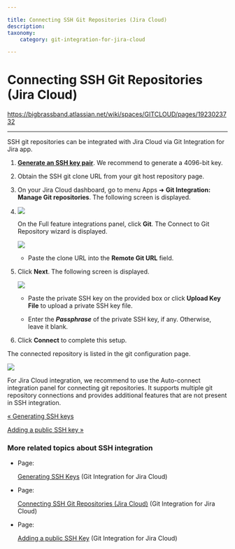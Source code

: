 ```yaml
---

title: Connecting SSH Git Repositories (Jira Cloud)
description:
taxonomy:
    category: git-integration-for-jira-cloud

---
```


# Connecting SSH Git Repositories (Jira Cloud)

<https://bigbrassband.atlassian.net/wiki/spaces/GITCLOUD/pages/1923023732>

* * *

SSH git repositories can be integrated with Jira Cloud via Git Integration for Jira app.

1.  [**Generate an SSH key pair**](/wiki/spaces/GITCLOUD/pages/1923023617/Working+with+SSH+keys). We recommend to generate a 4096-bit key.
    
2.  Obtain the SSH git clone URL from your git host repository page.
    
3.  On your Jira Cloud dashboard, go to menu Apps ➜ **Git Integration:** **Manage Git repositories**. The following screen is displayed.
    
4.  ![](https://bigbrassband.atlassian.net/wiki/download/thumbnails/1923023732/gitcloud-connect-ssh-repo(c).png?version=1&modificationDate=1631014765738&cacheVersion=1&api=v2&width=646&height=340)
    
    On the Full feature integrations panel, click **Git**. The Connect to Git Repository wizard is displayed.
    
    ![](https://bigbrassband.atlassian.net/wiki/download/thumbnails/1923023732/gitcloud-ssh-connect-gitrepo(c).png?version=1&modificationDate=1631014765746&cacheVersion=1&api=v2&width=544&height=382)
    *   Paste the clone URL into the **Remote Git URL** field.
        
5.  Click **Next**. The following screen is displayed.
    
    ![](https://bigbrassband.atlassian.net/wiki/download/thumbnails/1923023732/gitcloud-connect-ssh-repo-addkey(c).png?version=1&modificationDate=1631014765751&cacheVersion=1&api=v2&width=646&height=298)
    *   Paste the private SSH key on the provided box or click **Upload Key File** to upload a private SSH key file.
        
    *   Enter the _**Passphrase**_ of the private SSH key, if any. Otherwise, leave it blank.
        
6.  Click **Connect** to complete this setup.
    

  
The connected repository is listed in the git configuration page.

![](https://bigbrassband.atlassian.net/wiki/download/attachments/1923023732/gitcloud-connect-ssh-repo-cfg-list.png?version=1&modificationDate=1631014765755&cacheVersion=1&api=v2)

For Jira Cloud integration, we recommend to use the Auto-connect integration panel for connecting git repositories. It supports multiple git repository connections and provides additional features that are not present in SSH integration.

[« Generating SSH keys](/wiki/spaces/GITCLOUD/pages/1923023647/Generating+SSH+Keys)

[Adding a public SSH key »](/wiki/spaces/GITCLOUD/pages/1923023758/Adding+a+public+SSH+Key)

### More related topics about SSH integration

*   Page:
    
    [Generating SSH Keys](/wiki/spaces/GITCLOUD/pages/1923023647/Generating+SSH+Keys) (Git Integration for Jira Cloud)
    
*   Page:
    
    [Connecting SSH Git Repositories (Jira Cloud)](/wiki/spaces/GITCLOUD/pages/1923023732) (Git Integration for Jira Cloud)
    
*   Page:
    
    [Adding a public SSH Key](/wiki/spaces/GITCLOUD/pages/1923023758/Adding+a+public+SSH+Key) (Git Integration for Jira Cloud)